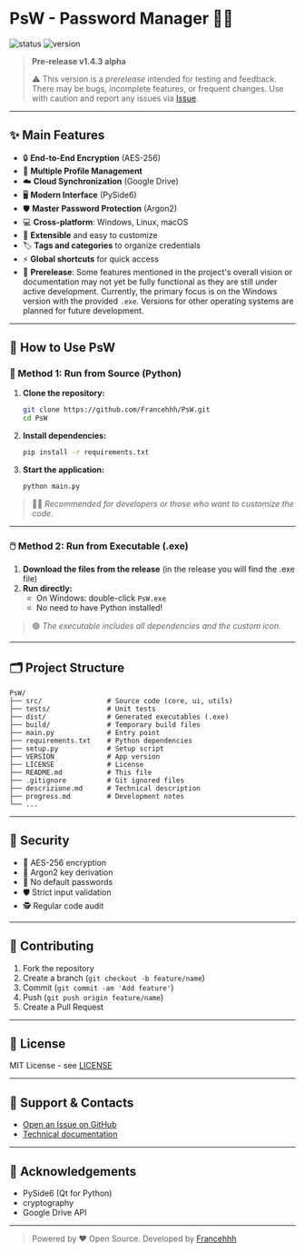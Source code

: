 # PsW - Password Manager 🚀🔐

![status](https://img.shields.io/badge/status-prerelease-yellow) ![version](https://img.shields.io/badge/version-v1.4.3--alpha-blue)

> **Pre-release v1.4.3 alpha**
>
> ⚠️ This version is a *prerelease* intended for testing and feedback. There may be bugs, incomplete features, or frequent changes. Use with caution and report any issues via [Issue](https://github.com/Francehhh/PsW/issues).

---

## ✨ Main Features

- 🔒 **End-to-End Encryption** (AES-256)
- 👤 **Multiple Profile Management**
- ☁️ **Cloud Synchronization** (Google Drive)
- 🖥️ **Modern Interface** (PySide6)
- 🛡️ **Master Password Protection** (Argon2)
- 💻 **Cross-platform**: Windows, Linux, macOS
- 🧩 **Extensible** and easy to customize
- 🏷️ **Tags and categories** to organize credentials
- ⚡ **Global shortcuts** for quick access
- 🧪 **Prerelease**: Some features mentioned in the project's overall vision
 or documentation may not yet be fully functional as they are still under
 active development.
 Currently, the primary focus is on the Windows version with the provided
 `.exe`. Versions for other operating systems are planned for future development.

---

## 🚀 How to Use PsW

### 🐍 Method 1: Run from Source (Python)

1. **Clone the repository:**
   ```bash
   git clone https://github.com/Francehhh/PsW.git
   cd PsW
   ```
2. **Install dependencies:**
   ```bash
   pip install -r requirements.txt
   ```
3. **Start the application:**
   ```bash
   python main.py
   ```

> 👨‍💻 *Recommended for developers or those who want to customize the code.*

---

### 🖱️ Method 2: Run from Executable (.exe)

1. **Download the files from the release** (in the release you will find the .exe file)
2. **Run directly:**
   - On Windows: double-click `PsW.exe`
   - No need to have Python installed!

> 🟢 *The executable includes all dependencies and the custom icon.*

---

## 🗂️ Project Structure

```text
PsW/
├── src/                # Source code (core, ui, utils)
├── tests/              # Unit tests
├── dist/               # Generated executables (.exe)
├── build/              # Temporary build files
├── main.py             # Entry point            
├── requirements.txt    # Python dependencies
├── setup.py            # Setup script
├── VERSION             # App version
├── LICENSE             # License
├── README.md           # This file
├── .gitignore          # Git ignored files
├── descrizione.md      # Technical description
├── progress.md         # Development notes
└── ...
```

---

## 🔐 Security

- 🔑 AES-256 encryption
- 🧬 Argon2 key derivation
- 🚫 No default passwords
- 🛡️ Strict input validation
- 🕵️ Regular code audit

---

## 🤝 Contributing

1. Fork the repository
2. Create a branch (`git checkout -b feature/name`)
3. Commit (`git commit -am 'Add feature'`)
4. Push (`git push origin feature/name`)
5. Create a Pull Request

---

## 📜 License

MIT License - see [LICENSE](LICENSE)

---

## 💬 Support & Contacts

- [Open an Issue on GitHub](https://github.com/Francehhh/PsW/issues)
- [Technical documentation](descrizione.md)

---

## 🙏 Acknowledgements

- PySide6 (Qt for Python)
- cryptography
- Google Drive API

---

> Powered by ❤️ Open Source. Developed by [Francehhh](https://github.com/Francehhh/PsW)
